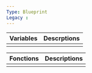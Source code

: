 ```yaml
---
Type: Blueprint
Legacy :
---
```


| Variables | Descrptions |
| --------- | ----------- |
|           |             |

| Fonctions | Descriptions |
| --------- | ------------ |
|           |              |